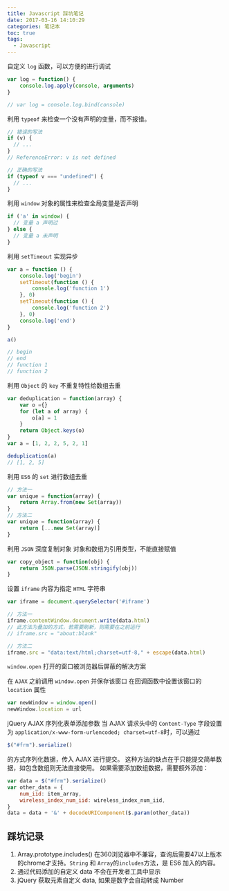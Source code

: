 ```yaml
---
title: Javascript 踩坑笔记
date: 2017-03-16 14:10:29
categories: 笔记本
toc: true
tags:
  - Javascript
---
```


自定义 `log` 函数，可以方便的进行调试

```javascript
var log = function() {
    console.log.apply(console, arguments)
}

// var log = console.log.bind(console)
```

利用 `typeof` 来检查一个没有声明的变量，而不报错。

```javascript
// 错误的写法
if (v) {
  // ...
}
// ReferenceError: v is not defined

// 正确的写法
if (typeof v === "undefined") {
  // ...
}
```

<!-- more -->

利用 `window` 对象的属性来检查全局变量是否声明

```javascript
if ('a' in window) {
  // 变量 a 声明过
} else {
  // 变量 a 未声明
}
```

利用 `setTimeout` 实现异步

```javascript
var a = function () {
    console.log('begin')
    setTimeout(function () {
        console.log('function 1')
    }, 0)
    setTimeout(function () {
        console.log('function 2')
    }, 0)
    console.log('end')
}

a()

// begin
// end
// function 1
// function 2
```

利用 `Object` 的 `key` 不重复特性给数组去重

```javascript
var deduplication = function(array) {
    var o ={}
    for (let a of array) {
        o[a] = 1
    }
    return Object.keys(o)
}
var a = [1, 2, 2, 5, 2, 1]

deduplication(a)
// [1, 2, 5]
```

利用 `ES6` 的 `set` 进行数组去重

```javascript
// 方法一
var unique = function(array) {
    return Array.from(new Set(array))
}
// 方法二
var unique = function(array) {
    return [...new Set(array)]
}
```

利用 `JSON` 深度复制对象
对象和数组为引用类型，不能直接赋值

```javascript
var copy_object = function(obj) {
    return JSON.parse(JSON.stringify(obj))
}
```

设置 `iframe` 内容为指定 `HTML` 字符串

```javascript
var iframe = document.querySelector('#iframe')

// 方法一
iframe.contentWindow.document.write(data.html)
// 此方法为叠加的方式，若需要刷新，则需要在之前运行
// iframe.src = "about:blank"

// 方法二
iframe.src = "data:text/html;charset=utf-8," + escape(data.html)
```

`window.open` 打开的窗口被浏览器后屏蔽的解决方案

在 `AJAX` 之前调用 `window.open` 并保存该窗口
在回调函数中设置该窗口的 `location` 属性

```javascript
var newWindow = window.open()
newWindow.location = url
```

jQuery AJAX 序列化表单添加参数
当 AJAX 请求头中的 `Content-Type` 字段设置为 `application/x-www-form-urlencoded; charset=utf-8`时，可以通过

```javascript
$("#frm").serialize()
```

的方式序列化数据，传入 AJAX 进行提交。
这种方法的缺点在于只能提交简单数据，如包含数组则无法直接使用。
如果需要添加数组数据，需要额外添加：

```javascript
var data = $("#frm").serialize()
var other_data = {
    num_iid: item_array,
    wireless_index_num_iid: wireless_index_num_iid,
}
data = data + '&' + decodeURIComponent($.param(other_data))
```




## 踩坑记录

1. Array.prototype.includes() 在360浏览器中不兼容，查询后需要47以上版本的chrome才支持。`String` 和 `Array`的`includes`方法，是 ES6 加入的内容。
2. 通过代码添加的自定义 data 不会在开发者工具中显示
3. jQuery 获取元素自定义 data, 如果是数字会自动转成 Number
